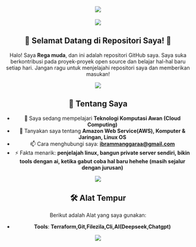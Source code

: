 <h1 align="center">
    <img src="https://readme-typing-svg.herokuapp.com/?font=Righteous&size=35&center=true&vCenter=true&width=500&height=70&duration=4000&lines=Hi+There!+👋;+I'm+Ibram+Manggara!;" />
</h1>

<div align="center">
  <img src="https://user-images.githubusercontent.com/22107794/139580686-887df369-edb8-4bc8-b607-4fbf6d7e4866.gif">

## 🚀 Selamat Datang di Repositori Saya! 🚀

Halo! Saya **Rega muda**, dan ini adalah repositori GitHub saya. Saya suka berkontribusi pada proyek-proyek open source dan belajar hal-hal baru setiap hari. Jangan ragu untuk menjelajahi repositori saya dan memberikan masukan!

<img src="https://user-images.githubusercontent.com/73097560/115834477-dbab4500-a447-11eb-908a-139a6edaec5c.gif"> 

## 🌟 Tentang Saya

- 🌱 Saya sedang mempelajari **Teknologi Komputasi Awan (Cloud Computing)**
- 💬 Tanyakan saya tentang **Amazon Web Service(AWS), Komputer & Jaringan, Linux OS**
- 📫 Cara menghubungi saya: **ibrammanggaraa@gmail.com**
- ⚡ Fakta menarik: **penjelajah linux, bangun private server sendiri, bikin tools dengan ai, ketika gabut coba hal baru hehehe (masih sejalur dengan jurusan)**

<img src="https://user-images.githubusercontent.com/73097560/115834477-dbab4500-a447-11eb-908a-139a6edaec5c.gif">

## 🛠️ Alat Tempur

Berikut adalah Alat yang saya gunakan:

- **Tools**: **Terraform,Git,Filezila,Cli,AI(Deepseek,Chatgpt)**
  
<img src="https://user-images.githubusercontent.com/73097560/115834477-dbab4500-a447-11eb-908a-139a6edaec5c.gif"> 
